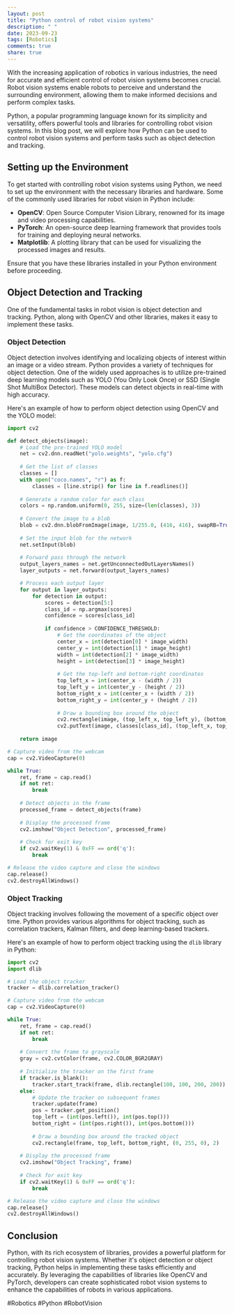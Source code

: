 ```yaml
---
layout: post
title: "Python control of robot vision systems"
description: " "
date: 2023-09-23
tags: [Robotics]
comments: true
share: true
---
```


With the increasing application of robotics in various industries, the need for accurate and efficient control of robot vision systems becomes crucial. Robot vision systems enable robots to perceive and understand the surrounding environment, allowing them to make informed decisions and perform complex tasks.

Python, a popular programming language known for its simplicity and versatility, offers powerful tools and libraries for controlling robot vision systems. In this blog post, we will explore how Python can be used to control robot vision systems and perform tasks such as object detection and tracking.

## Setting up the Environment

To get started with controlling robot vision systems using Python, we need to set up the environment with the necessary libraries and hardware. Some of the commonly used libraries for robot vision in Python include:

- **OpenCV**: Open Source Computer Vision Library, renowned for its image and video processing capabilities.
- **PyTorch**: An open-source deep learning framework that provides tools for training and deploying neural networks.
- **Matplotlib**: A plotting library that can be used for visualizing the processed images and results.

Ensure that you have these libraries installed in your Python environment before proceeding.

## Object Detection and Tracking

One of the fundamental tasks in robot vision is object detection and tracking. Python, along with OpenCV and other libraries, makes it easy to implement these tasks.

### Object Detection

Object detection involves identifying and localizing objects of interest within an image or a video stream. Python provides a variety of techniques for object detection. One of the widely used approaches is to utilize pre-trained deep learning models such as YOLO (You Only Look Once) or SSD (Single Shot MultiBox Detector). These models can detect objects in real-time with high accuracy.

Here's an example of how to perform object detection using OpenCV and the YOLO model:

```python
import cv2

def detect_objects(image):
    # Load the pre-trained YOLO model
    net = cv2.dnn.readNet("yolo.weights", "yolo.cfg")
    
    # Get the list of classes
    classes = []
    with open("coco.names", "r") as f:
        classes = [line.strip() for line in f.readlines()]
    
    # Generate a random color for each class
    colors = np.random.uniform(0, 255, size=(len(classes), 3))
    
    # Convert the image to a blob
    blob = cv2.dnn.blobFromImage(image, 1/255.0, (416, 416), swapRB=True, crop=False)
    
    # Set the input blob for the network
    net.setInput(blob)
    
    # Forward pass through the network
    output_layers_names = net.getUnconnectedOutLayersNames()
    layer_outputs = net.forward(output_layers_names)

    # Process each output layer
    for output in layer_outputs:
        for detection in output:
            scores = detection[5:]
            class_id = np.argmax(scores)
            confidence = scores[class_id]
            
            if confidence > CONFIDENCE_THRESHOLD:
                # Get the coordinates of the object
                center_x = int(detection[0] * image_width)
                center_y = int(detection[1] * image_height)
                width = int(detection[2] * image_width)
                height = int(detection[3] * image_height)
                
                # Get the top-left and bottom-right coordinates
                top_left_x = int(center_x - (width / 2))
                top_left_y = int(center_y - (height / 2))
                bottom_right_x = int(center_x + (width / 2))
                bottom_right_y = int(center_y + (height / 2))
                
                # Draw a bounding box around the object
                cv2.rectangle(image, (top_left_x, top_left_y), (bottom_right_x, bottom_right_y), colors[class_id], 2)
                cv2.putText(image, classes[class_id], (top_left_x, top_left_y - 10), cv2.FONT_HERSHEY_SIMPLEX, 0.5, colors[class_id], 2)
    
    return image

# Capture video from the webcam
cap = cv2.VideoCapture(0)

while True:
    ret, frame = cap.read()
    if not ret:
        break
    
    # Detect objects in the frame
    processed_frame = detect_objects(frame)
    
    # Display the processed frame
    cv2.imshow("Object Detection", processed_frame)
    
    # Check for exit key
    if cv2.waitKey(1) & 0xFF == ord('q'):
        break

# Release the video capture and close the windows
cap.release()
cv2.destroyAllWindows()
```

### Object Tracking

Object tracking involves following the movement of a specific object over time. Python provides various algorithms for object tracking, such as correlation trackers, Kalman filters, and deep learning-based trackers.

Here's an example of how to perform object tracking using the `dlib` library in Python:

```python
import cv2
import dlib

# Load the object tracker
tracker = dlib.correlation_tracker()

# Capture video from the webcam
cap = cv2.VideoCapture(0)

while True:
    ret, frame = cap.read()
    if not ret:
        break
    
    # Convert the frame to grayscale
    gray = cv2.cvtColor(frame, cv2.COLOR_BGR2GRAY)
    
    # Initialize the tracker on the first frame
    if tracker.is_blank():
        tracker.start_track(frame, dlib.rectangle(100, 100, 200, 200))
    else:
        # Update the tracker on subsequent frames
        tracker.update(frame)
        pos = tracker.get_position()
        top_left = (int(pos.left()), int(pos.top()))
        bottom_right = (int(pos.right()), int(pos.bottom()))
        
        # Draw a bounding box around the tracked object
        cv2.rectangle(frame, top_left, bottom_right, (0, 255, 0), 2)
    
    # Display the processed frame
    cv2.imshow("Object Tracking", frame)
    
    # Check for exit key
    if cv2.waitKey(1) & 0xFF == ord('q'):
        break

# Release the video capture and close the windows
cap.release()
cv2.destroyAllWindows()
```

## Conclusion

Python, with its rich ecosystem of libraries, provides a powerful platform for controlling robot vision systems. Whether it's object detection or object tracking, Python helps in implementing these tasks efficiently and accurately. By leveraging the capabilities of libraries like OpenCV and PyTorch, developers can create sophisticated robot vision systems to enhance the capabilities of robots in various applications.

#Robotics #Python #RobotVision